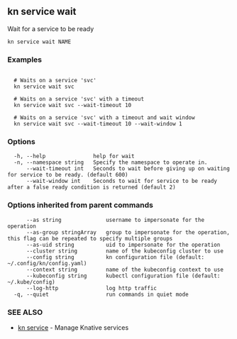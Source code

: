 ## kn service wait

Wait for a service to be ready

```
kn service wait NAME
```

### Examples

```

  # Waits on a service 'svc'
  kn service wait svc

  # Waits on a service 'svc' with a timeout
  kn service wait svc --wait-timeout 10

  # Waits on a service 'svc' with a timeout and wait window
  kn service wait svc --wait-timeout 10 --wait-window 1
```

### Options

```
  -h, --help               help for wait
  -n, --namespace string   Specify the namespace to operate in.
      --wait-timeout int   Seconds to wait before giving up on waiting for service to be ready. (default 600)
      --wait-window int    Seconds to wait for service to be ready after a false ready condition is returned (default 2)
```

### Options inherited from parent commands

```
      --as string              username to impersonate for the operation
      --as-group stringArray   group to impersonate for the operation, this flag can be repeated to specify multiple groups
      --as-uid string          uid to impersonate for the operation
      --cluster string         name of the kubeconfig cluster to use
      --config string          kn configuration file (default: ~/.config/kn/config.yaml)
      --context string         name of the kubeconfig context to use
      --kubeconfig string      kubectl configuration file (default: ~/.kube/config)
      --log-http               log http traffic
  -q, --quiet                  run commands in quiet mode
```

### SEE ALSO

* [kn service](kn_service.md)	 - Manage Knative services

